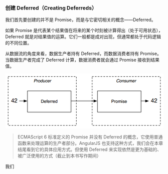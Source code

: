 ### 创建 Deferred（Creating Deferreds）

我们首先要创建的并不是 Promise，而是与它密切相关的概念——Deferred。

如果 Promise 是代表某个结果值在将来的某个时刻被计算得出（处于可用状态）， Deferred 就是对结果值的运算。它们一般都是成对出现，但通常都处于代码逻辑的不同位置。

从数据流的角度来看，数据生产者持有 Deferred，而数据消费者持有 Promise。当数据生产者完成了 Deferred 计算，数据消费者就会通过 Promise 接收到结果值。 

![](/assets/deferred-and-promise.png)

> ECMAScript 6 标准定义的 Promise 并没有 Deferred 的概念，它使用普通函数来处理运算的生产者部分。AngularJS 也支持这种方式，我们会在本章结尾看到它的具体应用方式。但使用 Deferred 来实现依然是更为基础的、被广泛使用的方式（截止到本书写作期间）

我们

